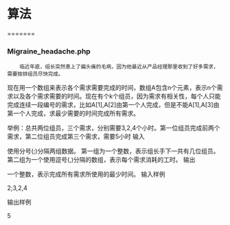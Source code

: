 # 算法
=======
### Migraine_headache.php

        临近年底，组长突然患上了偏头痛的毛病，因为他最近从产品经理那里收到了好多需求，需要按排组员尽快完成。
现在用一个数组来表示各个需求需要完成的时间，数组A包含n个元素，表示n个需求以及各个需求需要的时间。现在有个k个组员，因为需求有相关性，每个人只能完成连续一段编号的需求，比如A[1],A[2]由第一个人完成，但是不能A[1],A[3]由第一个人完成，求最少需要的时间完成所有需求。

举例：总共两位组员，三个需求，分别需要3,2,4个小时。第一位组员完成前两个需求，第二位组员完成第三个需求，需要5小时
输入

使用分号(;)分隔两组数据。
第一组为一个整数，表示组长手下一共有几位组员。
第二组为一个使用逗号(,)分隔的数组，表示每个需求消耗的工时。
输出

一个整数，表示完成所有需求所使用的最少时间。
输入样例

2;3,2,4

输出样例

5
